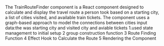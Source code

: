 
The TrainRouteFinder component is a React component designed to calculate and display the travel route a person took based on a starting city, a list of cities visited, and available train tickets. The component uses a graph-based approach to model the connections between cities
input data:the  was starting city and visited city and aviable tickets
1.used state management to initial setup
2 group construction function 
3  Route Finding Function
4 Effect Hook to Calculate the Route
5 Rendering the Component
